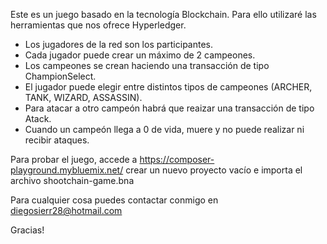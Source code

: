 Este es un juego basado en la tecnología Blockchain. Para ello utilizaré las herramientas que nos ofrece Hyperledger.

- Los jugadores de la red son los participantes.
- Cada jugador puede crear un máximo de 2 campeones.
- Los campeones se crean haciendo una transacción de tipo ChampionSelect.
- El jugador puede elegir entre distintos tipos de campeones (ARCHER, TANK, WIZARD, ASSASSIN).
- Para atacar a otro campeón habrá que reaizar una transacción de tipo Atack.
- Cuando un campeón llega a 0 de vida, muere y no puede realizar ni recibir ataques.

Para probar el juego, accede a https://composer-playground.mybluemix.net/ crear un nuevo proyecto vacío e importa el archivo shootchain-game.bna

Para cualquier cosa puedes contactar conmigo en diegosierr28@hotmail.com

Gracias!
